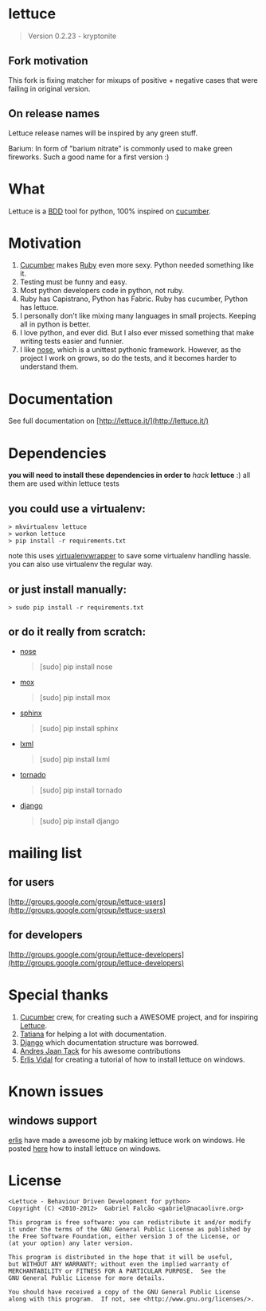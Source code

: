 # lettuce
> Version 0.2.23 - kryptonite

## Fork motivation
This fork is fixing matcher for mixups of positive + negative cases that were failing in original version.

## On release names

Lettuce release names will be inspired by any green stuff.

Barium: In form of "barium nitrate" is commonly used to make green fireworks. Such a good name for a first version :)

# What

Lettuce is a [BDD](http://en.wikipedia.org/wiki/Behavior_Driven_Development) tool for python, 100% inspired on [cucumber](http://cukes.info/ "BDD with elegance and joy").

# Motivation

1. [Cucumber](http://cukes.info/) makes [Ruby](http://www.ruby-lang.org/) even more sexy. Python needed something like it.
2. Testing must be funny and easy.
3. Most python developers code in python, not ruby.
4. Ruby has Capistrano, Python has Fabric. Ruby has cucumber, Python has lettuce.
5. I personally don't like mixing many languages in small projects. Keeping all in python is better.
6. I love python, and ever did. But I also ever missed something that make writing tests easier and funnier.
7. I like [nose](https://github.com/nose-devs/nose), which is a unittest pythonic framework. However, as the project I work on grows, so do the tests, and it becomes harder to understand them.

# Documentation

See full documentation on [http://lettuce.it/](http://lettuce.it/)

# Dependencies

**you will need to install these dependencies in order to** *hack* **lettuce** :)
all them are used within lettuce tests

## you could use a virtualenv:

    > mkvirtualenv lettuce
    > workon lettuce
    > pip install -r requirements.txt
note this uses [virtualenvwrapper](https://virtualenvwrapper.readthedocs.io/en/latest/) to save some virtualenv handling hassle. you can also use virtualenv the regular way.
## or just install manually:

    > sudo pip install -r requirements.txt

## or do it really from scratch:

* [nose](https://github.com/nose-devs/nose)
    > [sudo] pip install nose
* [mox](http://code.google.com/p/pymox/)
    > [sudo] pip install mox
* [sphinx](http://sphinx.pocoo.org/)
    > [sudo] pip install sphinx
* [lxml](http://codespeak.net/lxml/)
    > [sudo] pip install lxml
* [tornado](http://tornadoweb.org/)
    > [sudo] pip install tornado
* [django](http://djangoproject.com/)
    > [sudo] pip install django

# mailing list

## for users

[http://groups.google.com/group/lettuce-users](http://groups.google.com/group/lettuce-users)

## for developers

[http://groups.google.com/group/lettuce-developers](http://groups.google.com/group/lettuce-developers)

# Special thanks

1. [Cucumber](http://cukes.info/) crew, for creating such a AWESOME project, and for inspiring [Lettuce](http://lettuce.it/).
2. [Tatiana](http://github.com/tatiana) for helping a lot with documentation.
3. [Django](http://djangoproject.com) which documentation structure was borrowed.
4. [Andres Jaan Tack](http://github.com/ajtack) for his awesome contributions
4. [Erlis Vidal](http://github.com/erlis) for creating a tutorial of how to install lettuce on windows.

# Known issues

## windows support

[erlis](https://github.com/erlis) have made a awesome job by making
lettuce work on windows. He posted
[here](http://www.erlisvidal.com/2010/10/how-install-lettuce-windows.html)
how to install lettuce on windows.


# License

    <Lettuce - Behaviour Driven Development for python>
    Copyright (C) <2010-2012>  Gabriel Falcão <gabriel@nacaolivre.org>

    This program is free software: you can redistribute it and/or modify
    it under the terms of the GNU General Public License as published by
    the Free Software Foundation, either version 3 of the License, or
    (at your option) any later version.

    This program is distributed in the hope that it will be useful,
    but WITHOUT ANY WARRANTY; without even the implied warranty of
    MERCHANTABILITY or FITNESS FOR A PARTICULAR PURPOSE.  See the
    GNU General Public License for more details.

    You should have received a copy of the GNU General Public License
    along with this program.  If not, see <http://www.gnu.org/licenses/>.
